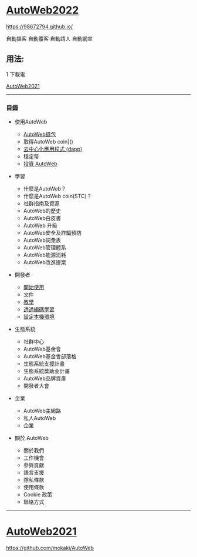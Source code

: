 # [AutoWeb2022](https://98672794.github.io/)
  https://98672794.github.io/
  
  自動搵客 自動覆客 自動請人 自動網宣
  
  
## 用法:

  1 下載電
  
  [AutoWeb2021](https://bit.ly/ATW202108030456DLW)
  
  
  ---
  

### 目錄

  - 使用AutoWeb
    - [AutoWeb錢包]()
    - 取得AutoWeb coin]()
    - [去中心化應用程式 (dapp)]()
    - 穩定幣
    - [投資 AutoWeb]()

  - 學習
    - 什麼是AutoWeb？
    - 什麼是AutoWeb coin(STC)？
    - 社群指南及資源
    - AutoWeb的歷史
    - AutoWeb白皮書
    - AutoWeb 升級
    - AutoWeb安全及詐騙預防
    - AutoWeb詞彙表
    - AutoWeb管理體系
    - AutoWeb能源消耗
    - AutoWeb改進提案

  - 開發者
    - [開始使用]()
    - 文件
    - [教學]()
    - [透過編碼學習]()
    - [設定本機環境]()

  - 生態系統
    - 社群中心
    - AutoWeb基金會
    - AutoWeb基金會部落格
    - 生態系統支援計畫
    - 生態系統獎助金計畫
    - AutoWeb品牌資產
    - 開發者大會

  - 企業
    - AutoWeb主網路
    - 私人AutoWeb
    - [企業]()
    
  - 關於 AutoWeb
    - 關於我們
    - 工作機會
    - 參與貢獻
    - 語言支援
    - 隱私條款
    - 使用條款
    - Cookie 政策
    - 聯絡方式
  
  
  
  
  
  
  
  
  
  
  
  
  
  
  
  
  
  
  
  
  
  
  
  
  
  
  
  
  
  
  
  
  
  
  
  
  
  
  
  
  
  
  
  
  
  
  
  
  
  
  
  
  
  
  
  
---














# [AutoWeb2021](https://github.com/mokaki/AutoWeb)
  https://github.com/mokaki/AutoWeb








